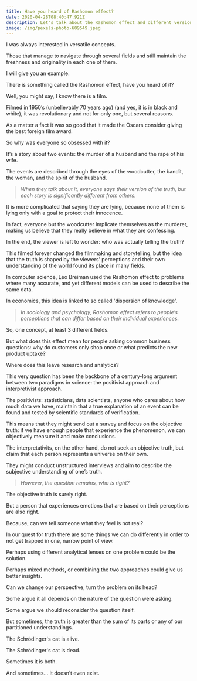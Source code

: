 ```yaml
---
title: Have you heard of Rashomon effect?
date: 2020-04-28T08:40:47.921Z
description: Let's talk about the Rashomon effect and different versions of one truth
image: /img/pexels-photo-609549.jpeg
---
```

I was always interested in versatile concepts.

Those that manage to navigate through several fields and still maintain the freshness and originality in each one of them.

I will give you an example.

There is something called the Rashomon effect, have you heard of it?

Well, you might say, I know there is a film.

Filmed in 1950’s (unbelievably 70 years ago) (and yes, it is in black and white), it was revolutionary and not for only one, but several reasons.

As a matter a fact it was so good that it made the Oscars consider giving the best foreign film award.

So why was everyone so obsessed with it?

It’s a story about two events: the murder of a husband and the rape of his wife.

The events are described through the eyes of the woodcutter, the bandit, the woman, and the spirit of the husband.

> _When they talk about it, everyone says their version of the truth, but each story is significantly different from others._

It is more complicated that saying they are lying, because none of them is lying only with a goal to protect their innocence.

In fact, everyone but the woodcutter implicate themselves as the murderer, making us believe that they really believe in what they are confessing.

In the end, the viewer is left to wonder: who was actually telling the truth?

This filmed forever changed the filmmaking and storytelling, but the idea that the truth is shaped by the viewers’ perceptions and their own understanding of the world found its place in many fields.

In computer science, Leo Breiman used the Rashomon effect to problems where many accurate, and yet different models can be used to describe the same data.

In economics, this idea is linked to so called 'dispersion of knowledge'.

> _In sociology and psychology, Rashomon effect refers to people’s perceptions that can differ based on their individual experiences._

So, one concept, at least 3 different fields.

But what does this effect mean for people asking common business questions: why do customers only shop once or what predicts the new product uptake?

Where does this leave research and analytics?

This very question has been the backbone of a century-long argument between two paradigms in science: the positivist approach and interpretivist approach.

The positivists: statisticians, data scientists, anyone who cares about how much data we have, maintain that a true explanation of an event can be found and tested by scientific standards of verification.

This means that they might send out a survey and focus on the objective truth: if we have enough people that experience the phenomenon, we can objectively measure it and make conclusions.

The interpretativits, on the other hand, do not seek an objective truth, but claim that each person represents a universe on their own.

They might conduct unstructured interviews and aim to describe the subjective understanding of one’s truth.

> _However, the question remains, who is right?_

The objective truth is surely right.

But a person that experiences emotions that are based on their perceptions are also right. 

Because, can we tell someone what they feel is not real?

In our quest for truth there are some things we can do differently in order to not get trapped in one, narrow point of view.

Perhaps using different analytical lenses on one problem could be the solution.

Perhaps mixed methods, or combining the two approaches could give us better insights.

Can we change our perspective, turn the problem on its head?

Some argue it all depends on the nature of the question were asking.

Some argue we should reconsider the question itself.

But sometimes, the truth is greater than the sum of its parts or any of our partitioned understandings.

The Schrödinger's cat is alive.

The Schrödinger's cat is dead.

Sometimes it is both.

And sometimes… It doesn’t even exist.
